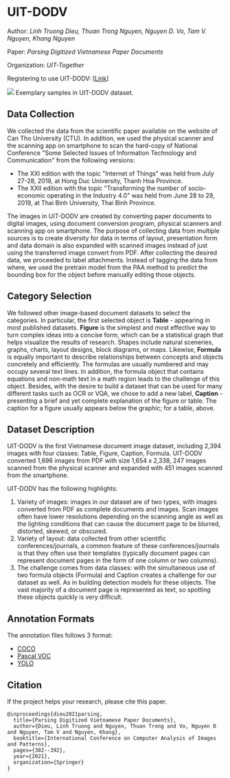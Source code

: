 # UIT-DODV

Author: *Linh Truong Dieu, Thuan Trong Nguyen, Nguyen D. Vo, Tam V. Nguyen, Khang Nguyen*

Paper: *Parsing Digitized Vietnamese Paper Documents*

Organization: *UIT-Together*

Registering to use UIT-DODV: [[Link](https://forms.gle/wCiv9LgKdnjtTCUh6)]

![](https://i.imgur.com/9R58GiZ.png)
Exemplary samples in UIT-DODV dataset.

## Data Collection
We collected the data from the scientific paper available on the website of Can Tho University (CTU). In addition, we used the physical scanner and the scanning app on smartphone to scan the hard-copy of National Conference "Some Selected Issues of Information Technology and Communication" from the following versions:

* The XXI edition with the topic "Internet of Things" was held from July 27-28, 2018, at Hong Duc University, Thanh Hoa Province.
* The XXII edition with the topic "Transforming the number of socio-economic operating in the Industry 4.0" was held from June 28 to 29, 2019, at Thai Binh University, Thai Binh Province.


The images in UIT-DODV are created by converting paper documents to digital images, using document conversion program, physical scanners and scanning app on smartphone. The purpose of collecting data from multiple sources is to create diversity for data in terms of layout, presentation form and data domain is also expanded with scanned images instead of just using the transferred image convert from PDF. After collecting the desired data, we proceeded to label attachments. Instead of tagging the data from where, we used the pretrain model from the PAA method to predict the bounding box for the object before manually editing those objects.


## Category Selection
We followed other image-based document datasets to select the categories. In particular, the first selected object is **Table** - appearing in most published datasets. **Figure** is the simplest and most effective way to turn complex ideas into a concise form, which can be a statistical graph that helps visualize the results of research. Shapes include natural sceneries, graphs, charts, layout designs, block diagrams, or maps. Likewise, **Formula** is equally important to describe relationships between concepts and objects concretely and efficiently. The formulas are usually numbered and may occupy several text lines. In addition, the formula object that contains equations and non-math text in a math region leads to the challenge of this object. Besides, with the desire to build a dataset that can be used for many different tasks such as OCR or VQA, we chose to add a new label, **Caption** - presenting a brief and yet complete explanation of the figure or table. The caption for a figure usually appears below the graphic; for a table, above.

## Dataset Description
UIT-DODV is the first Vietnamese document image dataset, including 2,394 images with four classes: Table, Figure, Caption, Formula.  UIT-DODV converted 1,696 images from PDF with size 1,654 x 2,338, 247 images scanned from the physical scanner and expanded with 451 images scanned from the smartphone.
    
UIT-DODV has the following highlights: 

1. Variety of images: images in our dataset are of two types, with images converted from PDF as complete documents and images. Scan images often have lower resolutions depending on the scanning angle as well as the lighting conditions that can cause the document page to be blurred, distorted, skewed, or obscured. 
2. Variety of layout: data collected from other scientific conferences/journals, a common feature of these conferences/journals is that they often use their templates (typically document pages can represent document pages in the form of one column or two columns). 
3. The challenge comes from data classes: with the simultaneous use of two formula objects (Formula) and Caption creates a challenge for our dataset as well. As in building detection models for these objects. The vast majority of a document page is represented as text, so spotting these objects quickly is very difficult.

## Annotation Formats
The annotation files follows 3 format: 
* [COCO](http://cocodataset.org/#format-data)
*  [Pascal VOC](https://pjreddie.com/media/files/VOC2012_doc.pdf)
* [YOLO](https://github.com/AlexeyAB/darknet)
## Citation
If the project helps your research, please cite this paper.

```
@inproceedings{dieu2021parsing,
  title={Parsing Digitized Vietnamese Paper Documents},
  author={Dieu, Linh Truong and Nguyen, Thuan Trong and Vo, Nguyen D and Nguyen, Tam V and Nguyen, Khang},
  booktitle={International Conference on Computer Analysis of Images and Patterns},
  pages={382--392},
  year={2021},
  organization={Springer}
}

```

